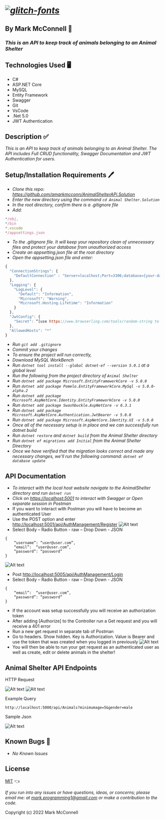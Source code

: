 # _<a href="https://fontmeme.com/glitch-fonts/"><img src="https://fontmeme.com/permalink/220610/63719bb5e4a3c7b5d06f6ce5bcfc6962.png" alt="glitch-fonts" border="0"></a>_

## By **Mark McConnell** 👨

### _This is an API to keep track of animals belonging to an Animal Shelter_

## Technologies Used 🖥️

* C#
* ASP.NET Core
* MySQL
* Entity Framework
* Swagger
* Git
* VsCode
* .Net 5.0
* JWT Authentication

## Description ✅

_This is an API to keep track of animals belonging to an Animal Shelter. The API includes Full CRUD functionality, Swagger Documentation and JWT Authentication for users._

## Setup/Installation Requirements 🖊️

* _Clone this repo: <https://github.com/amarkmcconn/AnimalShelterAPi.Solution>_
* _Enter the new directory using the command ```cd Animal Shelter.Solution```_
* _In the root directory, confirm there is a .gitignore file_
* _Add:_

```js
*/obj,
*/bin
*.vscode
*/appsettings.json
```

* _To the .gitignore file. It will keep your repository clean of unnecessary files and protect your database from unauthorized access_
* _Create an appsetting.json file at the root directory_
* _Open the appsetting.json file and enter:_

```js
{
  "ConnectionStrings": {
    "DefaultConnection" : "Server=localhost;Port=3306;database={your-database};uid=root;pwd={your-password};"
  },
  "Logging": {
    "LogLevel": {
      "Default": "Information",
      "Microsoft": "Warning",
      "Microsoft.Hosting.Lifetime": "Information"
    }
  },
  "JwtConfig": {
    "Secret": “[use https://www.browserling.com/tools/random-string to generate a random 32 length code and enter that code here]”
  },
  "AllowedHosts": "*"
}
```

* _Run ```git add .gitignore```_
* _Commit your changes_
* _To ensure the project will run correctly,_
* _Download MySQL WorkBench_
* _Run ```dotnet tool install --global dotnet-ef --version 5.0.1``` at a global level_
* _Run the following from the project directory of ```Animal Shelter```_
* _Run ```dotnet add package Microsoft.EntityFrameworkCore -v 5.0.0```_
* _Run ```dotnet add package Pomelo.EntityFrameworkCore.MySql -v 5.0.0-alpha.2```_
* _Run ```dotnet add package Microsoft.AspNetCore.Identity.EntityFrameworkCore -v 5.0.0```_
* _Run ```dotnet add package Swashbuckle.AspNetCore -v 6.3.1```_
* _Run ```dotnet add package Microsoft.AspNetCore.Authentication.JwtBearer -v 5.0.0```_
* _Run ```dotnet add package Microsoft.AspNetCore.Identity.UI -v 5.0.0```_
* _Once all of the necessary setup is in place and we can successfully run dotnet build_
* _Run ```dotnet restore``` and ```dotnet build``` from the Animal Shelter directory_
* _Run ```dotnet ef migrations add Initial``` from the Animal Shelter Directory_
* _Once we have verified that the migration looks correct and made any necessary changes, we'll run the following command: ```dotnet ef database update```_

## API Documentation

* _To interact with the local host website navigate to the AnimalShelter directory and run ```dotnet run```_
* _Click on  <https://localhost:5001> to interact with Swagger or Open separate session in Postman_
* If you want to interact with Postman you will have to become an authenticated User
* Use the POST option and enter <http://localhost:5001/api/AuthManagement/Register>
![Alt text](/AnimalShelter/img/Picture4.png)
* Select Body – Radio Button - raw – Drop Down - JSON

```
{
    “username”: “user@user.com”,
    “email”:  “user@user.com”,
    “password”: “password”
}
```
![Alt text](/AnimalShelter/img/Picture6.png)
* Post  <http://localhost:5005/api/AuthManagement/Login>
* Select Body – Radio Button - raw – Drop Down - JSON

```
{
    “email”:  “user@user.com”,
    “password”: “password”
}
```

* If the account was setup successfully you will receive an authorization token
* After adding [Authorize] to the Controller run a Get request and you will receive a 401 error
* Run a new get request in separate tab of Postman
* Go to headers. Show hidden. Key is Authorization. Value is Bearer and use the token that was created when you logged in previously
![Alt text](/AnimalShelter/img/Picture7.png)
* You will then be able to run your get request as an authenticated user as well as create, edit or delete animals in the shelter!

## Animal Shelter API Endpoints

HTTP Request

![Alt text](/AnimalShelter/img/Picture3.png)
![Alt text](/AnimalShelter/img/Picture1.png)

Example Query

```
http://localhost:5000/api/Animals?minimumage=5&gender=male
```

Sample Json

![Alt text](/AnimalShelter/img/Picture2.png)

## Known Bugs 🐛

* _No Known Issues_

## License

[MIT](LICENSE) 👈

_If you run into any issues or have questions, ideas, or concerns;  please email me: at mark.programming1@gmail.com or make a contribution to the code._

Copyright (c) 2022 Mark McConnell
